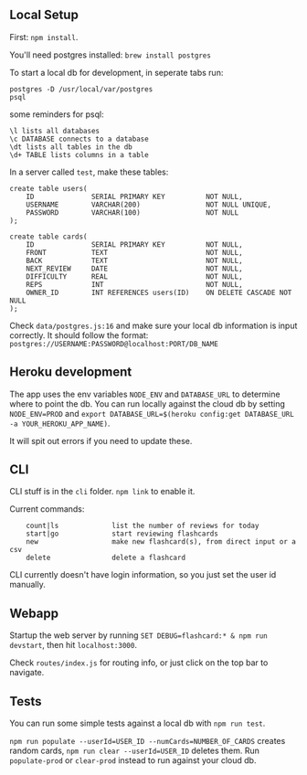 ## Local Setup

First: `npm install`. 

You'll need postgres installed: `brew install postgres`

To start a local db for development, in seperate tabs run:
```
postgres -D /usr/local/var/postgres
psql
```
some reminders for psql:
```
\l lists all databases
\c DATABASE connects to a database
\dt lists all tables in the db
\d+ TABLE lists columns in a table
```

In a server called `test`, make these tables:
```
create table users(
    ID              SERIAL PRIMARY KEY          NOT NULL,
    USERNAME        VARCHAR(200)                NOT NULL UNIQUE,
    PASSWORD        VARCHAR(100)                NOT NULL
);

create table cards(
    ID              SERIAL PRIMARY KEY          NOT NULL,
    FRONT           TEXT                        NOT NULL,
    BACK            TEXT                        NOT NULL,
    NEXT_REVIEW     DATE                        NOT NULL,
    DIFFICULTY      REAL                        NOT NULL,
    REPS            INT                         NOT NULL,
    OWNER_ID        INT REFERENCES users(ID)    ON DELETE CASCADE NOT NULL
);

```
Check `data/postgres.js:16` and make sure your local db information is input correctly. It should follow the format:
`postgres://USERNAME:PASSWORD@localhost:PORT/DB_NAME`

## Heroku development
The app uses the env variables `NODE_ENV` and `DATABASE_URL` to determine where to point the db. You can run locally against the cloud db by setting 
`NODE_ENV=PROD` and `export DATABASE_URL=$(heroku config:get DATABASE_URL -a YOUR_HEROKU_APP_NAME)`.

It will spit out errors if you need to update these.

## CLI
CLI stuff is in the `cli` folder. `npm link` to enable it.

Current commands: 
```
    count|ls             list the number of reviews for today
    start|go             start reviewing flashcards
    new                  make new flashcard(s), from direct input or a csv
    delete               delete a flashcard
```
CLI currently doesn't have login information, so you just set the user id manually.

## Webapp
Startup the web server by running `SET DEBUG=flashcard:* & npm run devstart`, then hit `localhost:3000`.

Check `routes/index.js` for routing info, or just click on the top bar to navigate.

## Tests
You can run some simple tests against a local db with `npm run test`. 

`npm run populate --userId=USER_ID --numCards=NUMBER_OF_CARDS` creates random cards, `npm run clear --userId=USER_ID` deletes them. Run `populate-prod` or `clear-prod` instead to run against your cloud db.